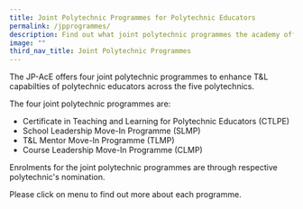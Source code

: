 ```yaml
---
title: Joint Polytechnic Programmes for Polytechnic Educators
permalink: /jpprogrammes/
description: Find out what joint polytechnic programmes the academy offers!
image: ""
third_nav_title: Joint Polytechnic Programmes
---
```

The JP-AcE offers four joint polytechnic programmes to enhance T&L capabilties of polytechnic educators across the five polytechnics.

The four joint polytechnic programmes are:
* Certificate in Teaching and Learning for Polytechnic Educators (CTLPE)
* School Leadership Move-In Programme (SLMP)
* T&L Mentor Move-In Programme (TLMP)
* Course Leadership Move-In Programme (CLMP)

Enrolments for the joint polytechnic programmes are through respective polytechnic's nomination.

Please click on menu to find out more about each programme.
